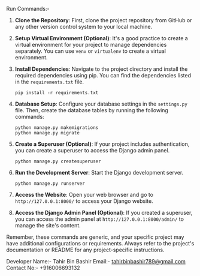 Run Commands:-

1. **Clone the Repository**: First, clone the project repository from GitHub or any other version control system to your local machine.

2. **Setup Virtual Environment (Optional)**: It's a good practice to create a virtual environment for your project to manage dependencies separately. You can use `venv` or `virtualenv` to create a virtual environment.

3. **Install Dependencies**: Navigate to the project directory and install the required dependencies using pip. You can find the dependencies listed in the `requirements.txt` file.

   ```
   pip install -r requirements.txt
   ```

4. **Database Setup**: Configure your database settings in the `settings.py` file. Then, create the database tables by running the following commands:

   ```
   python manage.py makemigrations
   python manage.py migrate
   ```

5. **Create a Superuser (Optional)**: If your project includes authentication, you can create a superuser to access the Django admin panel.

   ```
   python manage.py createsuperuser
   ```

6. **Run the Development Server**: Start the Django development server.

   ```
   python manage.py runserver
   ```

7. **Access the Website**: Open your web browser and go to `http://127.0.0.1:8000/` to access your Django website.

8. **Access the Django Admin Panel (Optional)**: If you created a superuser, you can access the admin panel at `http://127.0.0.1:8000/admin/` to manage the site's content.

Remember, these commands are generic, and your specific project may have additional configurations or requirements. Always refer to the project's documentation or README for any project-specific instructions.

Developer Name:- Tahir Bin Bashir
Email:- tahirbinbashir789@gmail.com
Contact No:- +916006693132 

